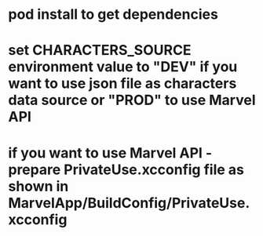# pod install to get dependencies
# set CHARACTERS_SOURCE environment value to "DEV" if you want to use json file as characters data source or "PROD" to use Marvel API
# if you want to use Marvel API - prepare PrivateUse.xcconfig file as shown in MarvelApp/BuildConfig/PrivateUse.xcconfig